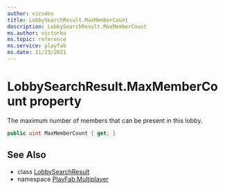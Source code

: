 ```yaml
---
author: vicodex
title: LobbySearchResult.MaxMemberCount
description: LobbySearchResult.MaxMemberCount
ms.author: victorku
ms.topic: reference
ms.service: playfab
ms.date: 11/23/2021
---
```


# LobbySearchResult.MaxMemberCount property

The maximum number of members that can be present in this lobby.

```csharp
public uint MaxMemberCount { get; }
```

## See Also

* class [LobbySearchResult](../LobbySearchResult.md)
* namespace [PlayFab.Multiplayer](../../PlayFabMultiplayerSDK.md)

